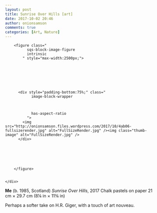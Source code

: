 ```yaml
---
layout: post
title: Sunrise Over Hills [art]
date: 2017-10-02 20:46
author: onionsamson
comments: true
categories: [Art, Nature]
---
```

<div class="
          image-block-outer-wrapper
          layout-caption-below
          design-layout-inline
          combination-animation-none
          individual-animation-none
          individual-text-animation-none
        ">

      

      
        <figure class="
              sqs-block-image-figure
              intrinsic
            " style="max-width:2500px;">
          
        
        

        
          
            
          <div style="padding-bottom:75%;" class="
                image-block-wrapper
                
          
        
                has-aspect-ratio
              ">
            <img src="http://onionsamson.files.wordpress.com/2017/10/4ab06-fullsizerender.jpg" alt="FullSizeRender.jpg" /><img class="thumb-image" alt="FullSizeRender.jpg" />
          </div>
        
          
        

        
      
        </figure>
      

    </div>
  


  


<p><strong>Me</strong> (b. 1985, Scotland) <em>Sunrise Over Hills</em>, 2017 Chalk pastels on paper 21 cm × 29.7 cm (8¼ in × 11¾ in)</p>
<p>Perhaps a softer take on H.R. Giger, with a touch of art nouveau.</p>
